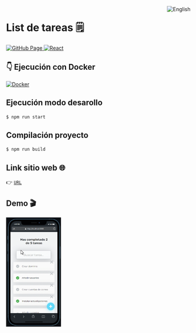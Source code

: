 <a href="README.en.md">
  <img
    align="right"
    src="https://img.shields.io/badge/English-5291f5?style=for-the-badge&logoColor=white&logo=googletranslate"
    alt="English"
  />
</a>

# List de tareas 🗒️
<div>
  <a href="https://pages.github.com/" target="_blank">
    <img
      src="https://img.shields.io/badge/v4.0.0-gray?style=flat&logo=github&label=gh-pages&labelColor=161b22"
      alt="GitHub Page"
    />
  </a>
  <a href="https://reactjs.org/" target="_blank">
    <img
      src="https://img.shields.io/badge/-v18.1.0-gray?style=flat&logo=react&label=React&labelColor=20232a"
      alt="React"
    />
  </a>
</div>

## 👇 Ejecución con Docker
<a href="README.docker.md">
  <img
    src="https://img.shields.io/badge/Docker-086dd7?style=for-the-badge&logoColor=white&logo=docker"
    alt="Docker"
  />
</a>

## Ejecución modo desarollo
```bash
$ npm run start
```

## Compilación proyecto
```bash
$ npm run build
```

## Link sitio web 🌐
👉 [`URL`](https://todolist.bgma.tech)

## Demo 🎬
<img width="150" src="./demo/demo.mobile.gif"/>
